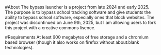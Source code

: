 #About 
The bypass launcher is a project from late 2024 and early 2025. The purpose is to bypass school tracking software and give students the ability to bypass school software, especially ones that block websites. The project was discontinued on June 9th, 2025, but I am allowing users to fork this project with a creative commons lisence.

#Requirements
At least 600 megabytes of free storage and a chromium based browser (though it also works on firefox without about:blank technologies).
